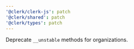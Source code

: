 ```yaml
---
'@clerk/clerk-js': patch
'@clerk/shared': patch
'@clerk/types': patch
---
```


Deprecate `__unstable` methods for organizations.
